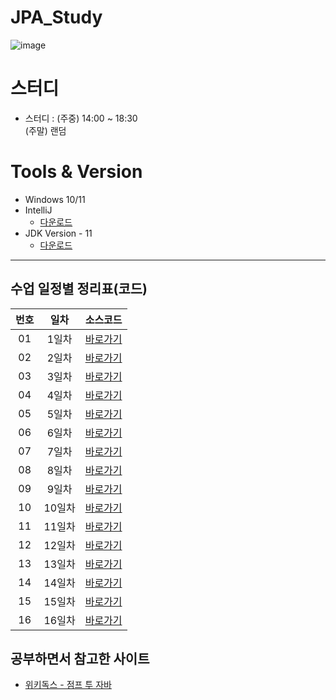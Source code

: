 # JPA_Study

![image](https://github.com/Chae-Haram/JPA_Reapeat/assets/147151314/a5c59b7e-49a0-4a96-ad9b-fb11ec4a4398)



# 스터디

- 스터디 : (주중) 14:00 ~ 18:30
  <br/> (주말) 랜덤

# Tools & Version

- Windows 10/11
- IntelliJ
  - [다운로드](https://www.jetbrains.com/ko-kr/idea/)
- JDK Version - 11
  - [다운로드](https://www.oracle.com/kr/java/technologies/javase/jdk11-archive-downloads.html)

---

## 수업 일정별 정리표(코드)

| 번호 |  일차  |      소스코드      |
| :--: | :----: | :---------------: |
|  01  | 1일차  |  [바로가기][Day01] |
|  02  | 2일차  |  [바로가기][Day02] |
|  03  | 3일차  |  [바로가기][Day03] |
|  04  | 4일차  |  [바로가기][Day04] |
|  05  | 5일차  |  [바로가기][Day05] |
|  06  | 6일차  |  [바로가기][Day06] |
|  07  | 7일차  |  [바로가기][Day07] |
|  08  | 8일차  |  [바로가기][Day08] |
|  09  | 9일차  |  [바로가기][Day09] |
|  10  | 10일차 |  [바로가기][Day10] |
|  11  | 11일차 |  [바로가기][Day11] |
|  12  | 12일차 |  [바로가기][Day12] |
|  13  | 13일차 |  [바로가기][Day13] |
|  14  | 14일차 |  [바로가기][Day14] |
|  15  | 15일차 |  [바로가기][Day15] |
|  16  | 16일차 |  [바로가기][Day16] |


## 공부하면서 참고한 사이트

- [위키독스 - 점프 투 자바](https://wikidocs.net/book/31)

[Day01]: ./Day01/src/main/java/hellojpa/
[Day02]: ./Day02/src/main/java/hellojpa/
[Day03]: ./Day03/
[Day04]: ./Day04/
[Day05]: ./Day05/
[Day06]: ./Day06/
[Day07]: ./Day07/jpashop/
[Day08]: ./Day08/jpashop2/
[Day09]: ./Day09/jpashop3/
[Day10]: ./Day10/jpashop_api/
[Day11]: ./Day11/jpashop_api_2/
[Day12]: ./Day12/jpashop_api_3/
[Day13]: ./Day13/data-jpa/
[Day14]: ./Day14/data-jpa/
[Day15]: ./Day15/querydsl/
[Day16]: ./Day16/practice/

